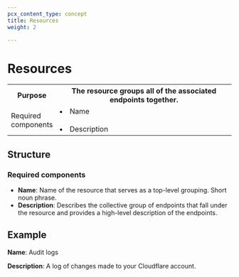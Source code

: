 ```yaml
---
pcx_content_type: concept
title: Resources
weight: 2

---
```


# Resources

<table>
  <tr>
    <th style="width:20%">Purpose</th>
    <th>The resource groups all of the associated endpoints together.</th>
  </tr>
  <tr>
    <td>Required components</td>
    <td><li>Name</li><br/><li>Description</li></td>
  </tr>
</table>

## Structure

### Required components

+ **Name**: Name of the resource that serves as a top-level grouping. Short noun phrase.
+ **Description**: Describes the collective group of endpoints that fall under the resource and provides a high-level description of the endpoints.

## Example

**Name**: Audit logs

**Description**: A log of changes made to your Cloudflare account.
